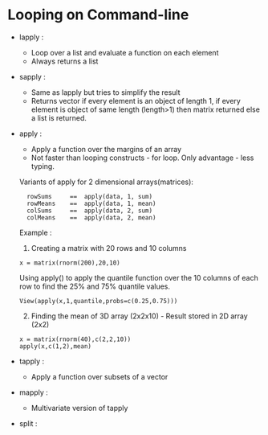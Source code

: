 # Looping on Command-line
* lapply : 

    * Loop over a list and evaluate a function on each element
    * Always returns a list
    
* sapply : 

    * Same as lapply but tries to simplify the result 
    * Returns vector if every element is an object of length 1, if every element is object of same length (length>1) then matrix returned else a list is returned.

* apply : 

    * Apply a function over the margins of an array 
    * Not faster than looping constructs - for loop. Only advantage - less typing. 

    Variants of apply for 2 dimensional arrays(matrices):
    
        rowSums     ==  apply(data, 1, sum)
        rowMeans    ==  apply(data, 1, mean)
        colSums     ==  apply(data, 2, sum)
        colMeans    ==  apply(data, 2, mean)
    
    Example :
        
    1. Creating a matrix with 20 rows and 10 columns

    ```
    x = matrix(rnorm(200),20,10)
    ```

    Using apply() to apply the quantile function over the 10 columns of each row to find the 25% and 75% quantile values.

    ```
    View(apply(x,1,quantile,probs=c(0.25,0.75)))
    ```
    
    2. Finding the mean of 3D array (2x2x10) - Result stored in 2D array (2x2) 
    
    ```
    x = matrix(rnorm(40),c(2,2,10))
    apply(x,c(1,2),mean)
    ```
        
* tapply : 

    * Apply a function over subsets of a vector 
    
* mapply : 

    * Multivariate version of tapply
    
* split : 

    
